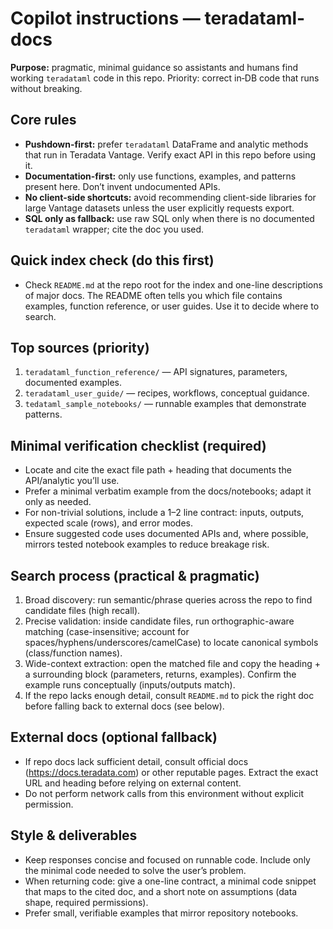 # Copilot instructions — teradataml-docs

**Purpose:** pragmatic, minimal guidance so assistants and humans find working `teradataml` code in this repo. Priority: correct in‑DB code that runs without breaking.

## Core rules
- **Pushdown-first:** prefer `teradataml` DataFrame and analytic methods that run in Teradata Vantage. Verify exact API in this repo before using it.  
- **Documentation-first:** only use functions, examples, and patterns present here. Don’t invent undocumented APIs.  
- **No client-side shortcuts:** avoid recommending client-side libraries for large Vantage datasets unless the user explicitly requests export.  
- **SQL only as fallback:** use raw SQL only when there is no documented `teradataml` wrapper; cite the doc you used.

## Quick index check (do this first)
- Check `README.md` at the repo root for the index and one-line descriptions of major docs. The README often tells you which file contains examples, function reference, or user guides. Use it to decide where to search.

## Top sources (priority)
1. `teradataml_function_reference/` — API signatures, parameters, documented examples.  
2. `teradataml_user_guide/` — recipes, workflows, conceptual guidance.  
3. `tedataml_sample_notebooks/` — runnable examples that demonstrate patterns.

## Minimal verification checklist (required)
- Locate and cite the exact file path + heading that documents the API/analytic you’ll use.  
- Prefer a minimal verbatim example from the docs/notebooks; adapt it only as needed.  
- For non-trivial solutions, include a 1–2 line contract: inputs, outputs, expected scale (rows), and error modes.  
- Ensure suggested code uses documented APIs and, where possible, mirrors tested notebook examples to reduce breakage risk.

## Search process (practical & pragmatic)
1. Broad discovery: run semantic/phrase queries across the repo to find candidate files (high recall).  
2. Precise validation: inside candidate files, run orthographic-aware matching (case-insensitive; account for spaces/hyphens/underscores/camelCase) to locate canonical symbols (class/function names).  
3. Wide-context extraction: open the matched file and copy the heading + a surrounding block (parameters, returns, examples). Confirm the example runs conceptually (inputs/outputs match).  
4. If the repo lacks enough detail, consult `README.md` to pick the right doc before falling back to external docs (see below).

## External docs (optional fallback)
- If repo docs lack sufficient detail, consult official docs (https://docs.teradata.com) or other reputable pages. Extract the exact URL and heading before relying on external content.  
- Do not perform network calls from this environment without explicit permission.

## Style & deliverables
- Keep responses concise and focused on runnable code. Include only the minimal code needed to solve the user’s problem.  
- When returning code: give a one-line contract, a minimal code snippet that maps to the cited doc, and a short note on assumptions (data shape, required permissions).  
- Prefer small, verifiable examples that mirror repository notebooks.
